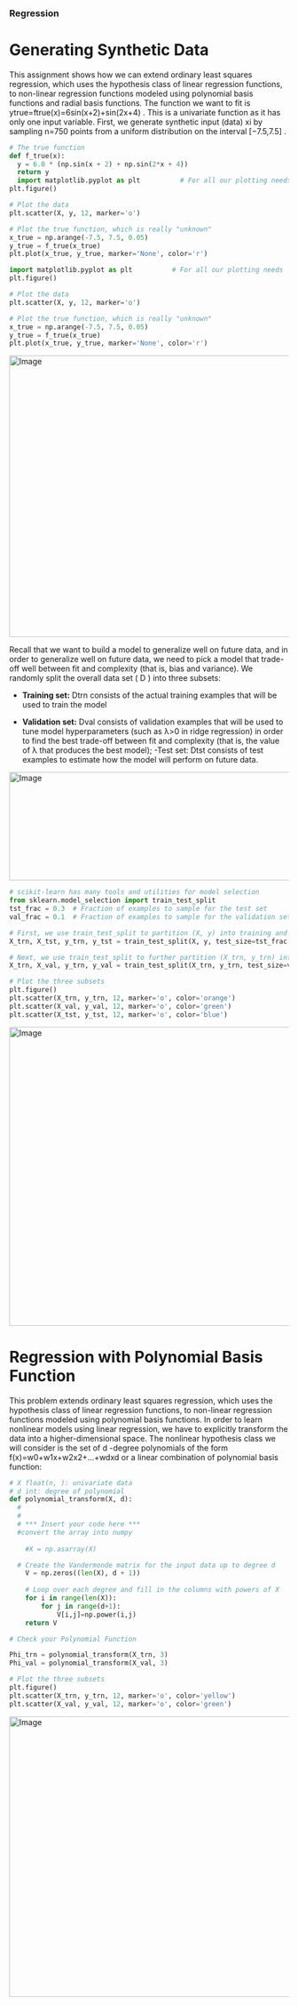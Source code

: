 ### Regression 

# Generating Synthetic Data
This assignment shows how we can extend ordinary least squares regression, which uses the hypothesis class of linear regression functions, to non-linear regression functions modeled using polynomial basis functions and radial basis functions. The function we want to fit is  ytrue=ftrue(x)=6sin(x+2)+sin(2x+4) . This is a univariate function as it has only one input variable. First, we generate synthetic input (data)  xi  by sampling  n=750  points from a uniform distribution on the interval  [−7.5,7.5] .

```py
# The true function
def f_true(x):
  y = 6.0 * (np.sin(x + 2) + np.sin(2*x + 4))
  return y
  import matplotlib.pyplot as plt          # For all our plotting needs
plt.figure()

# Plot the data
plt.scatter(X, y, 12, marker='o')

# Plot the true function, which is really "unknown"
x_true = np.arange(-7.5, 7.5, 0.05)
y_true = f_true(x_true)
plt.plot(x_true, y_true, marker='None', color='r')

```

```py
import matplotlib.pyplot as plt          # For all our plotting needs
plt.figure()

# Plot the data
plt.scatter(X, y, 12, marker='o')

# Plot the true function, which is really "unknown"
x_true = np.arange(-7.5, 7.5, 0.05)
y_true = f_true(x_true)
plt.plot(x_true, y_true, marker='None', color='r')
 ```

 <img width="697" height="507" alt="Image" src="https://github.com/user-attachments/assets/bf6884a4-8bc6-4ed4-a754-b1c42d757a17" />
 
Recall that we want to build a model to generalize well on future data, and in order to generalize well on future data, we need to pick a model that trade-off well between fit and complexity (that is, bias and variance). We randomly split the overall data set ( D ) into three subsets:

- **Training set:**  Dtrn  consists of the actual training examples that will be used to train the model

- **Validation set:**  Dval  consists of validation examples that will be used to tune model hyperparameters (such as  λ>0  in ridge regression) in order to find the best trade-off between fit and complexity (that is, the value of  λ  that produces the best model);
-Test set:  Dtst  consists of test examples to estimate how the model will perform on future data.

<img width="833" height="195" alt="Image" src="https://github.com/user-attachments/assets/3d89d87c-830e-49cc-97cc-fc68359b0fe6" />

```py
# scikit-learn has many tools and utilities for model selection
from sklearn.model_selection import train_test_split
tst_frac = 0.3  # Fraction of examples to sample for the test set
val_frac = 0.1  # Fraction of examples to sample for the validation set

# First, we use train_test_split to partition (X, y) into training and test sets
X_trn, X_tst, y_trn, y_tst = train_test_split(X, y, test_size=tst_frac, random_state=42)

# Next, we use train_test_split to further partition (X_trn, y_trn) into training and validation sets
X_trn, X_val, y_trn, y_val = train_test_split(X_trn, y_trn, test_size=val_frac, random_state=42)

# Plot the three subsets
plt.figure()
plt.scatter(X_trn, y_trn, 12, marker='o', color='orange')
plt.scatter(X_val, y_val, 12, marker='o', color='green')
plt.scatter(X_tst, y_tst, 12, marker='o', color='blue')
```

<img width="715" height="538" alt="Image" src="https://github.com/user-attachments/assets/4b67ec9d-b11c-4810-afd5-0e37c471bafa" />

# Regression with Polynomial Basis Function

This problem extends ordinary least squares regression, which uses the hypothesis class of linear regression functions, to non-linear regression functions modeled using polynomial basis functions. In order to learn nonlinear models using linear regression, we have to explicitly transform the data into a higher-dimensional space. The nonlinear hypothesis class we will consider is the set of  d -degree polynomials of the form  f(x)=w0+w1x+w2x2+...+wdxd  or a linear combination of polynomial basis function:

```py
# X float(n, ): univariate data
# d int: degree of polynomial
def polynomial_transform(X, d):
  #
  #
  # *** Insert your code here ***
  #convert the array into numpy
  
    #X = np.asarray(X)

  # Create the Vandermonde matrix for the input data up to degree d
    V = np.zeros((len(X), d + 1))
    
    # Loop over each degree and fill in the columns with powers of X
    for i in range(len(X)):
        for j in range(d+1):
            V[i,j]=np.power(i,j)
    return V
```

```py
# Check your Polynomial Function

Phi_trn = polynomial_transform(X_trn, 3)
Phi_val = polynomial_transform(X_val, 3)

# Plot the three subsets
plt.figure()
plt.scatter(X_trn, y_trn, 12, marker='o', color='yellow')
plt.scatter(X_val, y_val, 12, marker='o', color='green')
```
<img width="722" height="505" alt="Image" src="https://github.com/user-attachments/assets/cb7a8197-d397-4deb-b12a-942e67e3804a" />